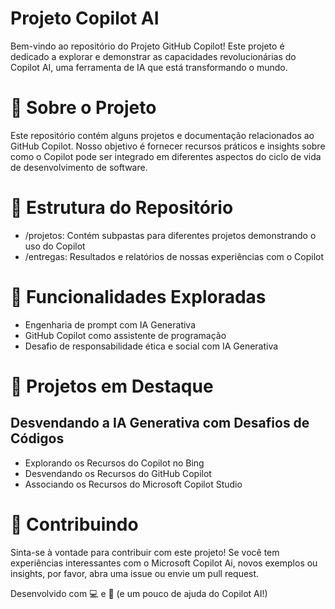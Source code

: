 # Projeto Copilot AI
Bem-vindo ao repositório do Projeto GitHub Copilot! Este projeto é dedicado a explorar e demonstrar as capacidades revolucionárias do Copilot AI, uma ferramenta de IA que está transformando o mundo.

# 🚀 Sobre o Projeto
Este repositório contém alguns projetos e documentação relacionados ao GitHub Copilot. Nosso objetivo é fornecer recursos práticos e insights sobre como o Copilot pode ser integrado em diferentes aspectos do ciclo de vida de desenvolvimento de software.

# 📂 Estrutura do Repositório

- /projetos: Contém subpastas para diferentes projetos demonstrando o uso do Copilot
- /entregas: Resultados e relatórios de nossas experiências com o Copilot

# 🌟 Funcionalidades Exploradas

- Engenharia de prompt com IA Generativa
- GitHub Copilot como assistente de programação
- Desafio de responsabilidade ética e social com IA Generativa

# 🚧 Projetos em Destaque

## Desvendando a IA Generativa com Desafios de Códigos 
- Explorando os Recursos do Copilot no Bing
- Desvendando os Recursos do GitHub Copilot
- Associando os Recursos do Microsoft Copilot Studio

# 🤝 Contribuindo
Sinta-se à vontade para contribuir com este projeto! Se você tem experiências interessantes com o Microsoft Copilot Ai, novos exemplos ou insights, por favor, abra uma issue ou envie um pull request.

Desenvolvido com 💻 e 🤖 (e um pouco de ajuda do Copilot AI!)
